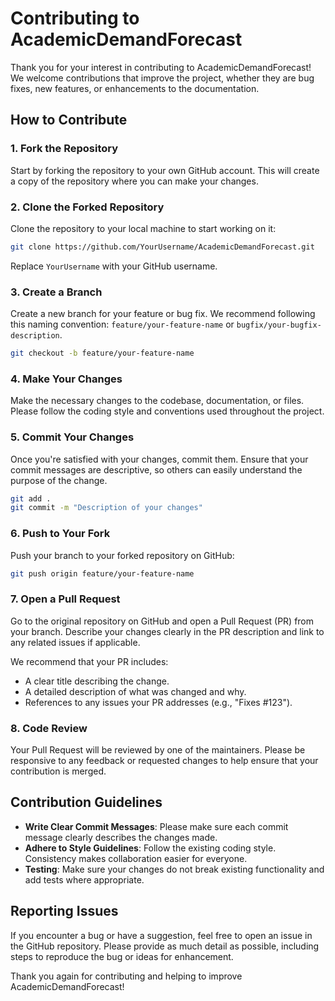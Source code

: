 # Contributing to AcademicDemandForecast

Thank you for your interest in contributing to AcademicDemandForecast! We welcome contributions that improve the project, whether they are bug fixes, new features, or enhancements to the documentation.

## How to Contribute

### 1. Fork the Repository
Start by forking the repository to your own GitHub account. This will create a copy of the repository where you can make your changes.

### 2. Clone the Forked Repository
Clone the repository to your local machine to start working on it:

```bash
git clone https://github.com/YourUsername/AcademicDemandForecast.git
```
Replace `YourUsername` with your GitHub username.

### 3. Create a Branch
Create a new branch for your feature or bug fix. We recommend following this naming convention: `feature/your-feature-name` or `bugfix/your-bugfix-description`.

```bash
git checkout -b feature/your-feature-name
```

### 4. Make Your Changes
Make the necessary changes to the codebase, documentation, or files. Please follow the coding style and conventions used throughout the project.

### 5. Commit Your Changes
Once you're satisfied with your changes, commit them. Ensure that your commit messages are descriptive, so others can easily understand the purpose of the change.

```bash
git add .
git commit -m "Description of your changes"
```

### 6. Push to Your Fork
Push your branch to your forked repository on GitHub:

```bash
git push origin feature/your-feature-name
```

### 7. Open a Pull Request
Go to the original repository on GitHub and open a Pull Request (PR) from your branch. Describe your changes clearly in the PR description and link to any related issues if applicable.

We recommend that your PR includes:
- A clear title describing the change.
- A detailed description of what was changed and why.
- References to any issues your PR addresses (e.g., "Fixes #123").

### 8. Code Review
Your Pull Request will be reviewed by one of the maintainers. Please be responsive to any feedback or requested changes to help ensure that your contribution is merged.

## Contribution Guidelines
- **Write Clear Commit Messages**: Please make sure each commit message clearly describes the changes made.
- **Adhere to Style Guidelines**: Follow the existing coding style. Consistency makes collaboration easier for everyone.
- **Testing**: Make sure your changes do not break existing functionality and add tests where appropriate.

## Reporting Issues
If you encounter a bug or have a suggestion, feel free to open an issue in the GitHub repository. Please provide as much detail as possible, including steps to reproduce the bug or ideas for enhancement.

Thank you again for contributing and helping to improve AcademicDemandForecast!
